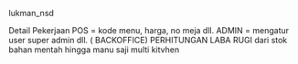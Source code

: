 
lukman_nsd

Detail Pekerjaan
POS = kode menu, harga, no meja dll. 
ADMIN = mengatur user super admin dll. 
( BACKOFFICE) 
PERHITUNGAN LABA RUGI
dari stok  bahan mentah hingga manu saji
multi kitvhen
